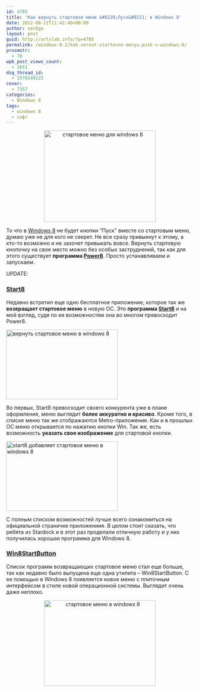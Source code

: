 ```yaml
---
id: 4785
title: 'Как вернуть стартовое меню &#8220;Пуск&#8221; в Windows 8'
date: 2012-08-11T11:42:40+00:00
author: serEga
layout: post
guid: http://artslab.info/?p=4785
permalink: /windows-8-2/kak-vernut-startovoe-menyu-pusk-v-windows-8/
prosmotr:
  - 70
wpb_post_views_count:
  - 1651
dsq_thread_id:
  - 1578240225
cover:
  - 7357
categories:
  - Windows 8
tags:
  - windows 8
  - софт
---
```

<center>
  <a href="http://img.artslab.info/windows8_start_button.png"><img src="http://img.artslab.info/windows8_start_button-300x246.png" alt="стартовое меню для windows 8" title="windows8_start_button" width="300" height="246" class="aligncenter size-medium wp-image-4910" srcset="http://img.artslab.info/windows8_start_button-300x246.png 300w, http://img.artslab.info/windows8_start_button.png 571w" sizes="(max-width: 300px) 100vw, 300px" /></a>
</center>

То что в [Windows 8](http://artslab.info/category/windows-8-2/) не будет кнопки &#8220;Пуск&#8221; вместе со стартовым меню, думаю уже не для кого не секрет. Не все сразу привыкнут к этому, а кто-то возможно и не захочет привыкать вовсе. Вернуть стартовую кнопочку на свое место можно без особых заструднений, так как для этого существует **программа [Power8](https://code.google.com/p/power8/)**. Просто устанавливаем и запускаем. 

UPDATE:

### [Start8](http://www.stardock.com/products/start8/)

Недавно встретил еще одно бесплатное приложение, которое так же **возвращает стартовое меню** в новую ОС. Это **программа [Start8](http://www.stardock.com/products/start8/)** и на мой взгляд, судя по ее возможностям она во многом превосходит Power8. 

[<img src="http://img.artslab.info/startovoe_menu_windows8-300x187.png" alt="вернуть стартовое меню в windows 8" title="startovoe_menu_windows8" width="300" height="187" class="aligncenter size-medium wp-image-5000" srcset="http://img.artslab.info/startovoe_menu_windows8-300x187.png 300w, http://img.artslab.info/startovoe_menu_windows8-1024x639.png 1024w, http://img.artslab.info/startovoe_menu_windows8.png 1280w" sizes="(max-width: 300px) 100vw, 300px" />](http://img.artslab.info/startovoe_menu_windows8.png)

Во первых, Start8 превосходит своего конкурента уже в плане оформления, меню выглядит **более аккуратно и красиво**. Кроме того, в списке меню так же отображаются Metro-приложения. Как и в прошлых ОС меню открывается по нажатию кнопки Win. Так же, есть возможность **указать свое изображение** для стартовой кнопки.

[<img src="http://img.artslab.info/start_menu_windows_8-300x187.png" alt="start8 добавляет стартовое меню в windows 8" title="start_menu_windows_8" width="300" height="187" class="aligncenter size-medium wp-image-5002" srcset="http://img.artslab.info/start_menu_windows_8-300x187.png 300w, http://img.artslab.info/start_menu_windows_8-1024x640.png 1024w, http://img.artslab.info/start_menu_windows_8.png 1280w" sizes="(max-width: 300px) 100vw, 300px" />](http://img.artslab.info/start_menu_windows_8.png)

С полным списком возможностей лучше всего ознакомиться на официальной страничке приложениия. В целом стоит сказать, что ребята из Stardock и в этот раз проделали отличную работу и у них получилась хорошая программа для Windows 8.

### [Win8StartButton](http://translate.google.com/translate?hl=en&sl=de&u=http://www.heise.de/download/win8startbutton-1188754.html&prev=www.labnol.org%3Cbr%20/%3E)

Список программ возвращающих стартовое меню стал еще больше, так как недавно было выпущена еще одна утилита &#8211; Win8StartButton. С ее помощью в Windows 8 появляется новое меню с плиточным интерфейсом в стиле новой операционной системы. Выглядит очень даже неплохо.

<center>
  <a href="http://img.artslab.info/startovaya_knopka.jpeg"><img src="http://img.artslab.info/startovaya_knopka-300x230.jpg" alt="стартовое меню в windows 8" title="startovaya_knopka" width="300" height="230" class="aligncenter size-medium wp-image-5628" /></a>
</center>